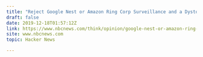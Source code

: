 ```yaml
---
title: "Reject Google Nest or Amazon Ring Corp Surveillance and a Dystopic Future"
draft: false
date: 2019-12-18T01:57:12Z
link: https://www.nbcnews.com/think/opinion/google-nest-or-amazon-ring-just-reject-these-corporations-surveillance-ncna1102741?utm_medium=RSS&utm_source=hune
site: www.nbcnews.com
topic: Hacker News  

---
```

